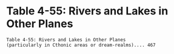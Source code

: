 # Table 4-55: Rivers and Lakes in Other Planes

```
Table 4-55: Rivers and Lakes in Other Planes
(particularly in Cthonic areas or dream-realms).... 467

```

